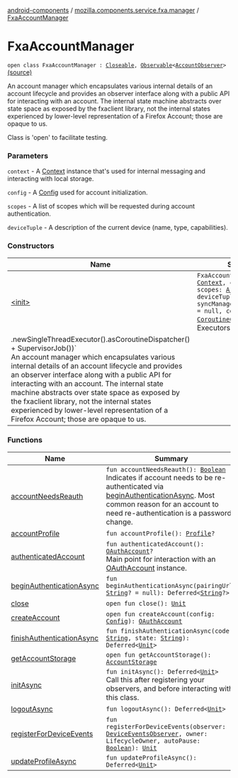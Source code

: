 [android-components](../../index.md) / [mozilla.components.service.fxa.manager](../index.md) / [FxaAccountManager](./index.md)

# FxaAccountManager

`open class FxaAccountManager : `[`Closeable`](https://developer.android.com/reference/java/io/Closeable.html)`, `[`Observable`](../../mozilla.components.support.base.observer/-observable/index.md)`<`[`AccountObserver`](../../mozilla.components.concept.sync/-account-observer/index.md)`>` [(source)](https://github.com/mozilla-mobile/android-components/blob/master/components/service/firefox-accounts/src/main/java/mozilla/components/service/fxa/manager/FxaAccountManager.kt#L100)

An account manager which encapsulates various internal details of an account lifecycle and provides
an observer interface along with a public API for interacting with an account.
The internal state machine abstracts over state space as exposed by the fxaclient library, not
the internal states experienced by lower-level representation of a Firefox Account; those are opaque to us.

Class is 'open' to facilitate testing.

### Parameters

`context` - A [Context](https://developer.android.com/reference/android/content/Context.html) instance that's used for internal messaging and interacting with local storage.

`config` - A [Config](../../mozilla.components.service.fxa/-config.md) used for account initialization.

`scopes` - A list of scopes which will be requested during account authentication.

`deviceTuple` - A description of the current device (name, type, capabilities).

### Constructors

| Name | Summary |
|---|---|
| [&lt;init&gt;](-init-.md) | `FxaAccountManager(context: `[`Context`](https://developer.android.com/reference/android/content/Context.html)`, config: `[`Config`](../../mozilla.components.service.fxa/-config.md)`, scopes: `[`Array`](https://kotlinlang.org/api/latest/jvm/stdlib/kotlin/-array/index.html)`<`[`String`](https://kotlinlang.org/api/latest/jvm/stdlib/kotlin/-string/index.html)`>, deviceTuple: `[`DeviceTuple`](../-device-tuple/index.md)`, syncManager: `[`SyncManager`](../../mozilla.components.concept.sync/-sync-manager/index.md)`? = null, coroutineContext: `[`CoroutineContext`](https://kotlinlang.org/api/latest/jvm/stdlib/kotlin.coroutines/-coroutine-context/index.html)` = Executors
            .newSingleThreadExecutor().asCoroutineDispatcher() + SupervisorJob())`<br>An account manager which encapsulates various internal details of an account lifecycle and provides an observer interface along with a public API for interacting with an account. The internal state machine abstracts over state space as exposed by the fxaclient library, not the internal states experienced by lower-level representation of a Firefox Account; those are opaque to us. |

### Functions

| Name | Summary |
|---|---|
| [accountNeedsReauth](account-needs-reauth.md) | `fun accountNeedsReauth(): `[`Boolean`](https://kotlinlang.org/api/latest/jvm/stdlib/kotlin/-boolean/index.html)<br>Indicates if account needs to be re-authenticated via [beginAuthenticationAsync](begin-authentication-async.md). Most common reason for an account to need re-authentication is a password change. |
| [accountProfile](account-profile.md) | `fun accountProfile(): `[`Profile`](../../mozilla.components.concept.sync/-profile/index.md)`?` |
| [authenticatedAccount](authenticated-account.md) | `fun authenticatedAccount(): `[`OAuthAccount`](../../mozilla.components.concept.sync/-o-auth-account/index.md)`?`<br>Main point for interaction with an [OAuthAccount](../../mozilla.components.concept.sync/-o-auth-account/index.md) instance. |
| [beginAuthenticationAsync](begin-authentication-async.md) | `fun beginAuthenticationAsync(pairingUrl: `[`String`](https://kotlinlang.org/api/latest/jvm/stdlib/kotlin/-string/index.html)`? = null): Deferred<`[`String`](https://kotlinlang.org/api/latest/jvm/stdlib/kotlin/-string/index.html)`?>` |
| [close](close.md) | `open fun close(): `[`Unit`](https://kotlinlang.org/api/latest/jvm/stdlib/kotlin/-unit/index.html) |
| [createAccount](create-account.md) | `open fun createAccount(config: `[`Config`](../../mozilla.components.service.fxa/-config.md)`): `[`OAuthAccount`](../../mozilla.components.concept.sync/-o-auth-account/index.md) |
| [finishAuthenticationAsync](finish-authentication-async.md) | `fun finishAuthenticationAsync(code: `[`String`](https://kotlinlang.org/api/latest/jvm/stdlib/kotlin/-string/index.html)`, state: `[`String`](https://kotlinlang.org/api/latest/jvm/stdlib/kotlin/-string/index.html)`): Deferred<`[`Unit`](https://kotlinlang.org/api/latest/jvm/stdlib/kotlin/-unit/index.html)`>` |
| [getAccountStorage](get-account-storage.md) | `open fun getAccountStorage(): `[`AccountStorage`](../../mozilla.components.service.fxa/-account-storage/index.md) |
| [initAsync](init-async.md) | `fun initAsync(): Deferred<`[`Unit`](https://kotlinlang.org/api/latest/jvm/stdlib/kotlin/-unit/index.html)`>`<br>Call this after registering your observers, and before interacting with this class. |
| [logoutAsync](logout-async.md) | `fun logoutAsync(): Deferred<`[`Unit`](https://kotlinlang.org/api/latest/jvm/stdlib/kotlin/-unit/index.html)`>` |
| [registerForDeviceEvents](register-for-device-events.md) | `fun registerForDeviceEvents(observer: `[`DeviceEventsObserver`](../../mozilla.components.concept.sync/-device-events-observer/index.md)`, owner: LifecycleOwner, autoPause: `[`Boolean`](https://kotlinlang.org/api/latest/jvm/stdlib/kotlin/-boolean/index.html)`): `[`Unit`](https://kotlinlang.org/api/latest/jvm/stdlib/kotlin/-unit/index.html) |
| [updateProfileAsync](update-profile-async.md) | `fun updateProfileAsync(): Deferred<`[`Unit`](https://kotlinlang.org/api/latest/jvm/stdlib/kotlin/-unit/index.html)`>` |
